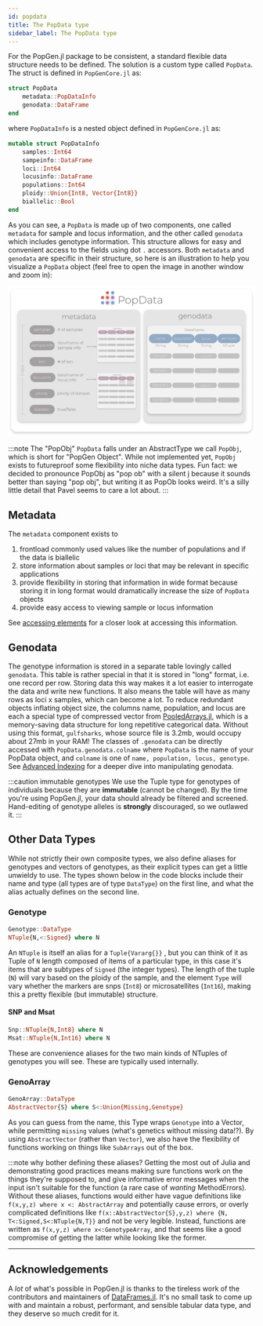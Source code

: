 ```yaml
---
id: popdata
title: The PopData type
sidebar_label: The PopData type
---
```


For the PopGen.jl package to be consistent, a standard flexible data structure needs to be defined. The solution is a custom type called `PopData`. The struct is defined in `PopGenCore.jl` as:

```julia
struct PopData
	metadata::PopDataInfo
	genodata::DataFrame
end
```
where `PopDataInfo` is a nested object defined in `PopGenCore.jl` as:
```julia
mutable struct PopDataInfo
    samples::Int64
    sampeinfo::DataFrame
    loci::Int64
    locusinfo::DataFrame
    populations::Int64
    ploidy::Union{Int8, Vector{Int8}}
    biallelic::Bool
end
```

As you can see, a `PopData` is made up of two components, one called `metadata` for sample and locus information, and the other called `genodata` which includes genotype information. This structure allows for easy and convenient access to the fields using dot `.` accessors. Both `metadata` and `genodata` are specific in their structure, so here is an illustration to help you visualize a `PopData` object (feel free to open the image in another window and zoom in):

![PopData](/img/popdata.png)

:::note The "PopObj"
`PopData` falls under an AbstractType we call `PopObj`, which is short for "PopGen Object". While not implemented yet,
`PopObj` exists to futureproof some flexibility into niche data types. Fun fact: we decided to pronounce PopObj as "pop ob" with a silent j because it sounds better than saying "pop obj", but writing it as PopOb looks weird. It's a silly little detail that Pavel seems to care a lot about.
:::

## Metadata

The `metadata` component exists to 
1. frontload commonly used values like the number of populations and if the data is biallelic
2. store information about samples or loci that may be relevant in specific applications
3. provide flexibility in storing that information in wide format because storing it in long format would dramatically increase the size of `PopData` objects
4. provide easy access to viewing sample or locus information

See [accessing elements](/workingwithpopdata/accessingelements.md) for a closer look at accessing this
information.
## Genodata

The genotype information is stored in a separate table lovingly called `genodata`. This table is rather special in that it is stored in "long" format, i.e. one record per row. Storing data this way makes it a lot easier to interrogate the data and write new functions. It also means the table will have as many rows as loci x samples, which can become a lot. To reduce redundant objects inflating object size, the columns name, population, and locus are each a special type of compressed vector from [PooledArrays.jl](https://github.com/JuliaData/PooledArrays.jl), which is a memory-saving data structure for long repetitive categorical data. Without using this format, `gulfsharks`, whose source file is 3.2mb, would occupy about 27mb in your RAM! The classes of `.genodata` can be directly accessed with `PopData.genodata.colname` where `PopData` is the name of your PopData object, and `colname` is one of `name, population, locus, genotype`. See [Advanced Indexing](/workingwithpopdata/advancedindexing.md) for a deeper
dive into manipulating genodata.

:::caution immutable genotypes
We use the Tuple type for genotypes of individuals because they are **immutable** (cannot be changed). By the time you're using PopGen.jl, your data should already be filtered and screened. Hand-editing of genotype alleles is **strongly** discouraged, so we outlawed it.
:::

## Other Data Types
While not strictly their own composite types, we also define aliases for genotypes and vectors of genotypes, as their explicit types can get a little unwieldy to use. The types shown below in the code blocks include their name and type (all types are of type `DataType`) on the first line, and what the alias actually defines on the second line.

### Genotype

```julia
Genotype::DataType
NTuple{N,<:Signed} where N
```

An `NTuple` is itself an alias for a `Tuple{Vararg{}}` , but you can think of it as Tuple of `N` length composed of items of a particular type, in this case it's items that are subtypes of `Signed` (the integer types). The length of the tuple (`N`) will vary based on the ploidy of the sample, and the element `Type` will vary whether the markers are snps (`Int8`) or microsatellites (`Int16`), making this a pretty flexible (but immutable) structure.

#### SNP and Msat
```julia
Snp::NTuple{N,Int8} where N
Msat::NTuple{N,Int16} where N
```
These are convenience aliases for the two main kinds of NTuples of genotypes you will see.
These are typically used internally.

### GenoArray

```julia
GenoArray::DataType
AbstractVector{S} where S<:Union{Missing,Genotype}
```

As you can guess from the name, this Type wraps `Genotype` into a Vector, while permitting `missing` values (what's genetics without missing data!?). By using `AbstractVector` (rather than `Vector`), we also have the flexibility of functions working on things like `SubArrays` out of the box. 

:::note why bother defining these aliases?
Getting the most out of Julia and demonstrating good practices means making sure functions work on the things they're supposed to, and give informative error messages when the input isn't suitable for the function (a rare case of _wanting_ MethodErrors). Without these aliases, functions would either have vague definitions like `f(x,y,z) where x <: AbstractArray` and potentially cause errors, or overly complicated definitions like `f(x::AbstractVector{S},y,z) where {N, T<:Signed,S<:NTuple{N,T}}` and not be very legible. Instead, functions are written as `f(x,y,z) where x<:GenotypeArray`, and that seems like a good compromise of getting the latter while looking like the former.


------

## Acknowledgements
A *lot* of what's possible in PopGen.jl is thanks to the tireless work of the contributors and maintainers of [DataFrames.jl](https://github.com/JuliaData/DataFrames.jl). It's no small task to come up with and maintain a robust, performant, and sensible tabular data type, and they deserve so much credit for it. 